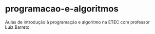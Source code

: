 # programacao-e-algoritmos
 Aulas de introdução à programação e algoritmo na ETEC com professor Luiz Barreto
